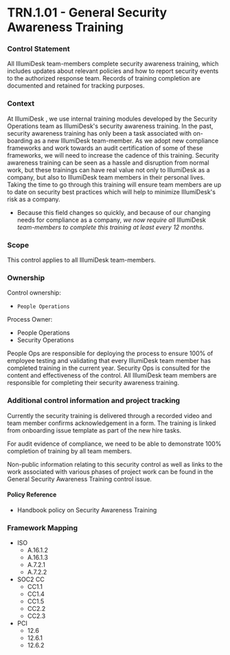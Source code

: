 # TRN.1.01 - General Security Awareness Training



### Control Statement

All IllumiDesk team-members complete security awareness training, which includes updates about relevant policies and how to report security events to the authorized response team. Records of training completion are documented and retained for tracking purposes.

###  Context

At IllumiDesk , we use internal training modules developed by the Security Operations team as IllumiDesk's security awareness training. In the past, security awareness training has only been a task associated with on-boarding as a new IllumiDesk  team-member. As we adopt new compliance frameworks and work towards an audit certification of some of these frameworks, we will need to increase the cadence of this training. Security awareness training can be seen as a hassle and disruption from normal work, but these trainings can have real value not only to IllumiDesk as a company, but also to IllumiDesk team members in their personal lives. Taking the time to go through this training will ensure team members are up to date on security best practices which will help to minimize IllumiDesk's risk as a company.

* Because this field changes so quickly, and because of our changing needs for compliance as a company, _we now require all_ IllumiDesk _team-members to complete this training at least every 12 months_.

###  Scope

This control applies to all IllumiDesk team-members.

###  Ownership

Control ownership:

* `People Operations`

Process Owner:

* People Operations
* Security Operations

People Ops are responsible for deploying the process to ensure 100% of employee testing and validating that every IllumiDesk team member has completed training in the current year. Security Ops is consulted for the content and effectiveness of the control. All IllumiDesk team members are responsible for completing their security awareness training.

###  Additional control information and project tracking

Currently the security training is delivered through a recorded video and team member confirms acknowledgement in a form. The training is linked from onboarding issue template as part of the new hire tasks.

For audit evidence of compliance, we need to be able to demonstrate 100% completion of training by all team members.

Non-public information relating to this security control as well as links to the work associated with various phases of project work can be found in the General Security Awareness Training control issue.

####  Policy Reference

* Handbook policy on Security Awareness Training

###  Framework Mapping

* ISO
  * A.16.1.2
  * A.16.1.3
  * A.7.2.1
  * A.7.2.2
* SOC2 CC
  * CC1.1
  * CC1.4
  * CC1.5
  * CC2.2
  * CC2.3
* PCI
  * 12.6
  * 12.6.1
  * 12.6.2

